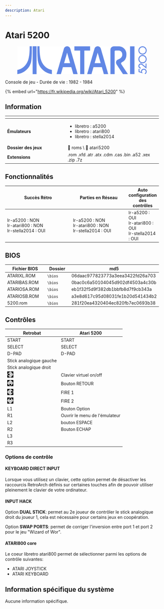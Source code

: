 ```yaml
---
description: Atari
---
```


# Atari 5200

<div align="left">

<figure><img src="https://raw.githubusercontent.com/fabricecaruso/es-theme-carbon/52ff37c9e265587d006945a2ba695b5a962b3a3d/art/logos/atari5200.svg" alt=""><figcaption></figcaption></figure>

</div>

Console de jeu - Durée de vie : 1982 - 1984

{% embed url="https://fr.wikipedia.org/wiki/Atari_5200" %}

## Information

<table data-header-hidden><thead><tr><th width="184"></th><th></th><th data-hidden></th></tr></thead><tbody><tr><td><strong>Émulateurs</strong></td><td><ul><li>libretro : a5200</li><li>libretro : atari800</li><li>libretro : stella2014</li></ul></td><td></td></tr><tr><td><strong>Dossier des jeux</strong></td><td><span data-gb-custom-inline data-tag="emoji" data-code="1f4c1">📁</span> roms \ <span data-gb-custom-inline data-tag="emoji" data-code="1f4c2">📂</span> atari5200</td><td></td></tr><tr><td><strong>Extensions</strong></td><td>.rom .xfd .atr .atx .cdm .cas .bin .a52 .xex .zip .7z</td><td></td></tr></tbody></table>

## Fonctionnalités

<table><thead><tr><th width="245">Succès Rétro</th><th width="200">Parties en Réseau</th><th>Auto configuration des contrôles</th></tr></thead><tbody><tr><td>lr-a5200 : NON<br>lr-atari800 : NON<br>lr-stella2014 : OUI</td><td>lr-a5200 : NON<br>lr-atari800 : NON<br>lr-stella2014 : OUI</td><td>lr-a5200 : OUI<br>lr-atari800 : OUI<br>lr-stella2014 : OUI</td></tr></tbody></table>

## BIOS

<table><thead><tr><th width="193">Fichier BIOS</th><th width="142.03610108303252">Dossier</th><th>md5</th></tr></thead><tbody><tr><td>ATARIXL.ROM</td><td><code>\bios</code></td><td>06daac977823773a3eea3422fd26a703</td></tr><tr><td>ATARIBAS.ROM</td><td><code>\bios</code></td><td>0bac0c6a50104045d902df4503a4c30b</td></tr><tr><td>ATARIOSA.ROM</td><td><code>\bios</code></td><td>eb1f32f5d9f382db1bbfb8d7f9cb343a</td></tr><tr><td>ATARIOSB.ROM</td><td><code>\bios</code></td><td>a3e8d617c95d08031fe1b20d541434b2</td></tr><tr><td>5200.rom</td><td><code>\bios</code></td><td>281f20ea4320404ec820fb7ec0693b38</td></tr></tbody></table>

## Contrôles

| Retrobat                                          | Atari 5200                    |
| ------------------------------------------------- | ----------------------------- |
| START                                             | START                         |
| SELECT                                            | SELECT                        |
| D-PAD                                             | D-PAD                         |
| Stick analogique gauche                           |                               |
| Stick analogique droit                            |                               |
| ![](<../../../../.gitbook/assets/image (32).png>) | Clavier virtuel on/off        |
| ![](<../../../../.gitbook/assets/image (19).png>) | Bouton RETOUR                 |
| ![](<../../../../.gitbook/assets/image (6).png>)  | FIRE 1                        |
| ![](<../../../../.gitbook/assets/image (34).png>) | FIRE 2                        |
| L1                                                | Bouton Option                 |
| R1                                                | Ouvrir le menu de l'émulateur |
| L2                                                | bouton ESPACE                 |
| R2                                                | Bouton ECHAP                  |
| L3                                                |                               |
| R3                                                |                               |

### Options de contrôle

#### KEYBOARD DIRECT INPUT

Lorsque vous utilisez un clavier, cette option permet de désactiver les raccourcis RetroArch définis sur certaines touches afin de pouvoir utiliser pleinement le clavier de votre ordinateur.

#### INPUT HACK

Option **DUAL STICK**: permet au 2e joueur de contrôler le stick analogique droit du joueur 1, cela est nécessaire pour certains jeux en coopération.

Option **SWAP PORTS**: permet de corriger l'inversion entre port 1 et port 2 pour le jeu "Wizard of Wor".

#### ATARI800 core

Le coeur libretro atari800 permet de sélectionner parmi les options de contrôle suivantes:

* ATARI JOYSTICK
* ATARI KEYBOARD

## Information spécifique du système

Aucune information spécifique.
